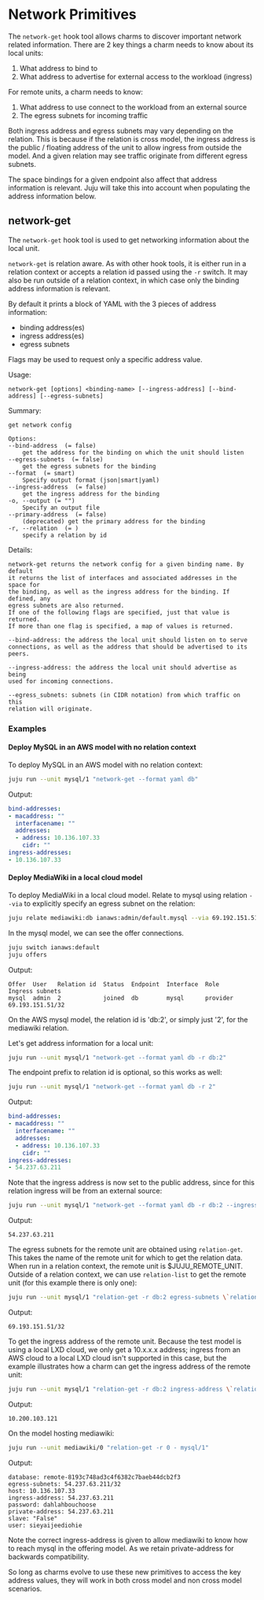 # Network Primitives

The `network-get` hook tool allows charms to discover important network related
information. There are 2 key things a charm needs to know about its local
units:

1. What address to bind to
1. What address to advertise for external access to the workload (ingress)

For remote units, a charm needs to know:

1. What address to use connect to the workload from an external source
1. The egress subnets for incoming traffic 

Both ingress address and egress subnets may vary depending on the relation.
This is because if the relation is cross model, the ingress address is the
public / floating address of the unit to allow ingress from outside the model.
And a given relation may see traffic originate from different egress subnets.

The space bindings for a given endpoint also affect that address information is
relevant. Juju will take this into account when populating the address
information below.

## network-get

The `network-get` hook tool is used to get networking information about the
local unit.

`network-get` is relation aware. As with other hook tools, it is either run in
a relation context or accepts a relation id passed using the `-r` switch. It
may also be run outside of a relation context, in which case only the binding
address information is relevant.

By default it prints a block of YAML with the 3 pieces of address information:

- binding address(es)
- ingress address(es)
- egress subnets

Flags may be used to request only a specific address value.

Usage:

`network-get [options] <binding-name> [--ingress-address] [--bind-address] [--egress-subnets]`

Summary:

```no-highlight
get network config

Options:
--bind-address  (= false)
    get the address for the binding on which the unit should listen
--egress-subnets  (= false)
    get the egress subnets for the binding
--format  (= smart)
    Specify output format (json|smart|yaml)
--ingress-address  (= false)
    get the ingress address for the binding
-o, --output (= "")
    Specify an output file
--primary-address  (= false)
    (deprecated) get the primary address for the binding
-r, --relation  (= )
    specify a relation by id
```

Details:

```no-highlight
network-get returns the network config for a given binding name. By default
it returns the list of interfaces and associated addresses in the space for
the binding, as well as the ingress address for the binding. If defined, any
egress subnets are also returned.
If one of the following flags are specified, just that value is returned.
If more than one flag is specified, a map of values is returned.

--bind-address: the address the local unit should listen on to serve
connections, as well as the address that should be advertised to its peers.

--ingress-address: the address the local unit should advertise as being
used for incoming connections.

--egress_subnets: subnets (in CIDR notation) from which traffic on this
relation will originate.
```

### Examples

#### Deploy MySQL in an AWS model with no relation context

To deploy MySQL in an AWS model with no relation context:

```bash
juju run --unit mysql/1 "network-get --format yaml db"
```

Output:

```yaml
bind-addresses:
- macaddress: ""
  interfacename: ""
  addresses:
  - address: 10.136.107.33
    cidr: ""
ingress-addresses:
- 10.136.107.33
```

#### Deploy MediaWiki in a local cloud model 

To deploy MediaWiki in a local cloud model. Relate to mysql using relation
`--via` to explicitly specify an egress subnet on the relation:

```bash
juju relate mediawiki:db ianaws:admin/default.mysql --via 69.192.151.51/32
```

In the mysql model, we can see the offer connections.

```bash
juju switch ianaws:default
juju offers 
```

Output:

```no-highlight
Offer  User   Relation id  Status  Endpoint  Interface  Role      Ingress subnets
mysql  admin  2            joined  db        mysql      provider  69.193.151.51/32
```

On the AWS mysql model, the relation id is 'db:2', or simply just '2', for the mediawiki relation.

Let's get address information for a local unit:

```bash
juju run --unit mysql/1 "network-get --format yaml db -r db:2"
```

The endpoint prefix to relation id is optional, so this works as well:

```bash
juju run --unit mysql/1 "network-get --format yaml db -r 2"
```

Output:

```yaml
bind-addresses:
- macaddress: ""
  interfacename: ""
  addresses:
  - address: 10.136.107.33
    cidr: ""
ingress-addresses:
- 54.237.63.211
```

Note that the ingress address is now set to the public address, since for this
relation ingress will be from an external source:

```bash
juju run --unit mysql/1 "network-get --format yaml db -r db:2 --ingress-address"
```

Output:

```no-highlight
54.237.63.211
```

The egress subnets for the remote unit are obtained using `relation-get`. This
takes the name of the remote unit for which to get the relation data. When run
in a relation context, the remote unit is $JUJU_REMOTE_UNIT. Outside of a
relation context, we can use `relation-list` to get the remote unit (for this
example there is only one):

```bash
juju run --unit mysql/1 "relation-get -r db:2 egress-subnets \`relation-list -r db:2\`"
```

Output:

```no-highlight
69.193.151.51/32
```

To get the ingress address of the remote unit. Because the test model is using
a local LXD cloud, we only get a 10.x.x.x address; ingress from an AWS cloud to
a local LXD cloud isn't supported in this case, but the example illustrates how
a charm can get the ingress address of the remote unit:

```bash
juju run --unit mysql/1 "relation-get -r db:2 ingress-address \`relation-list -r db:2\`"
```

Output:

```no-highlight
10.200.103.121
```

On the model hosting mediawiki:

```bash
juju run --unit mediawiki/0 "relation-get -r 0 - mysql/1"
```

Output:

```no-highlight
database: remote-8193c748ad3c4f6382c7baeb44dcb2f3
egress-subnets: 54.237.63.211/32
host: 10.136.107.33
ingress-address: 54.237.63.211
password: dahlahbouchoose
private-address: 54.237.63.211
slave: "False"
user: sieyaijeediohie
```

Note the correct ingress-address is given to allow mediawiki to know how to
reach mysql in the offering model. As we retain private-address for backwards
compatibility.

So long as charms evolve to use these new primitives to access the key address
values, they will work in both cross model and non cross model scenarios.
